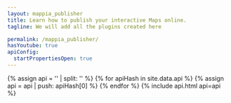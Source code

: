 ```yaml
---
layout: mappia_publisher
title: Learn how to publish your interactive Maps online.
tagline: We will add all the plugins created here

permalink: /mappia_publisher/
hasYoutube: true
apiConfig:
  startPropertiesOpen: true
---
```

<div class="container"> 
  {% assign api = '' | split: '' %}
  {% for apiHash in site.data.api %}
    {% assign api = api | push: apiHash[0] %}
  {% endfor %}
  {% include api.html api=api %}
</div>
 
